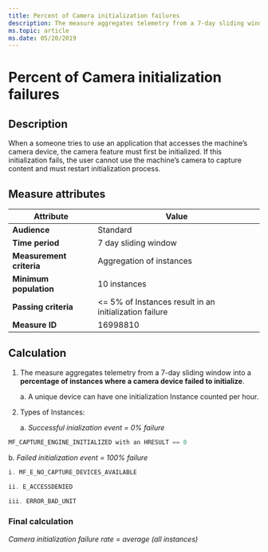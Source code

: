 ```yaml
---
title: Percent of Camera initialization failures
description: The measure aggregates telemetry from a 7-day sliding window into a percentage of instances where a camera device failed to initialize
ms.topic: article
ms.date: 05/20/2019
---
```


# Percent of Camera initialization failures

## Description

When a someone tries to use an application that accesses the machine’s camera device, the camera feature must first be initialized. If this initialization fails, the user cannot use the machine’s camera to capture content and must restart initialization process.

## Measure attributes

|Attribute|Value|
|----|----|
|**Audience**|Standard|
|**Time period**|7 day sliding window|
|**Measurement criteria**|Aggregation of instances|
|**Minimum population**|10 instances|
|**Passing criteria**|<= 5% of Instances result in an initialization failure|
|**Measure ID**|16998810|

## Calculation

1. The measure aggregates telemetry from a 7-day sliding window into a **percentage of instances where a camera device failed to initialize**.

   a. A unique device can have one initialization Instance counted per hour.

2. Types of Instances:

   a. *Successful inialization event = 0% failure*

```cpp
MF_CAPTURE_ENGINE_INITIALIZED with an HRESULT == 0
```

   b. *Failed initialization event = 100% failure*

```cpp
i. MF_E_NO_CAPTURE_DEVICES_AVAILABLE

ii. E_ACCESSDENIED

iii. ERROR_BAD_UNIT
```

### Final calculation

*Camera initialization failure rate = average (all instances)*
